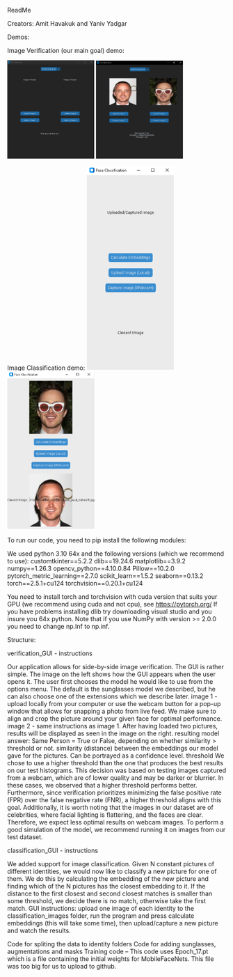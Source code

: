 ReadMe

Creators: Amit Havakuk and Yaniv Yadgar

Demos:

Image Verification (our main goal) demo:

<img src="/preview/verification_prev_1.png" alt="Description" width="200"> <img src="/preview/verification_prev_2.png" alt="Description" width="200">

Image Classification demo:
<img src="/preview/classification_prev1.png" alt="Description" width="200"> <img src="/preview/classification_prev2.png" alt="Description" width="200">


To run our code, you need to pip install the following modules:

We used python 3.10 64x and the following versions (which we recommend to use):
customtkinter==5.2.2
dlib==19.24.6
matplotlib==3.9.2
numpy==1.26.3
opencv_python==4.10.0.84
Pillow==10.2.0
pytorch_metric_learning==2.7.0
scikit_learn==1.5.2
seaborn==0.13.2
torch==2.5.1+cu124
torchvision==0.20.1+cu124


You need to install torch and torchvision with cuda version that suits your GPU (we recommend using cuda and not cpu), see https://pytorch.org/
If you have problems installing dlib try downloading visual studio and you insure you 64x python. Note that if you use NumPy with version >= 2.0.0 you need to change np.Inf to np.inf. 


Structure:


verification_GUI - instructions

Our application allows for side-by-side image verification.
The GUI is rather simple. The image on the left shows how the GUI appears when the user opens it.
The user first chooses the model he would like to use from the options menu. The default is the sunglasses model we described, but he can also choose one of the extensions which we describe later.
image 1 - upload locally from your computer or use the webcam button for a pop-up window that allows for snapping a photo from live feed. We make sure to align and crop the picture around your given face for optimal performance.
image 2 - same instructions as image 1.
After having loaded two pictures, results will be displayed as seen in the image on the right.
resulting model answer: Same Person = True or False, depending on whether similarity > threshold or not.
similarity (distance) between the embeddings our model gave for the pictures. Can be portrayed as a confidence level.
threshold We chose to use a higher threshold than the one that produces the best results on our test histograms. This decision was based on testing images captured from a webcam, which are of lower quality and may be darker or blurrier. In these cases, we observed that a higher threshold performs better. Furthermore, since verification prioritizes minimizing the false positive rate (FPR) over the false negative rate (FNR), a higher threshold aligns with this goal. Additionally, it is worth noting that the images in our dataset are of celebrities, where facial lighting is flattering, and the faces are clear. Therefore, we expect less optimal results on webcam images. To perform a good simulation of the model, we recommend running it on images from our test dataset.


classification_GUI - instructions

We added support for image classification. Given N constant pictures of different identities, we would now like to classify a new picture for one of them. We do this by calculating the embedding of the new picture and finding which of the N pictures has the closest embedding to it. If the distance to the first closest and second closest matches is smaller than some threshold, we decide there is no match, otherwise take the first match. GUI instructions: upload one image of each identity to the classification_images folder, run the program and press calculate embeddings (this will take some time), then upload/capture a new picture and watch the results.


Code for spliting the data to identity folders
Code for adding sunglasses, augmentations and masks
Training code – This code uses Epoch_17.pt which is a file containing the initial weights for MobileFaceNets. This file was too big for us to upload to github.

